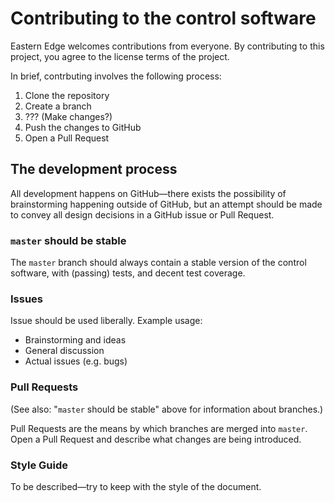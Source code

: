 # Contributing to the control software

Eastern Edge welcomes contributions from everyone. By contributing to this project, you agree to the license terms of the project.

In brief, contrbuting involves the following process:

1. Clone the repository
1. Create a branch
1. ??? (Make changes?)
1. Push the changes to GitHub
1. Open a Pull Request

## The development process

All development happens on GitHub—there exists the possibility of brainstorming happening outside of GitHub, but an attempt should be made to convey all design decisions in a GitHub issue or Pull Request.

### `master` should be stable

The `master` branch should always contain a stable version of the control software, with (passing) tests, and decent test coverage.

### Issues

Issue should be used liberally. Example usage:

- Brainstorming and ideas
- General discussion
- Actual issues (e.g. bugs)

### Pull Requests

(See also: "`master` should be stable" above for information about branches.)

Pull Requests are the means by which branches are merged into `master`. Open a Pull Request and describe what changes are being introduced.

### Style Guide

To be described—try to keep with the style of the document.
